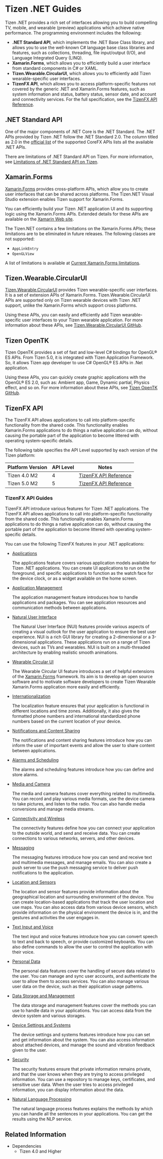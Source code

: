 # Tizen .NET Guides

Tizen .NET provides a rich set of interfaces allowing you to build compelling TV, mobile, and wearable (preview) applications which achieve native performance. The programming environment includes the following:

- **.NET Standard API**, which implements the .NET Base Class library, and allows you to use the well-known C# language base class libraries and features, such as collections, threading, file input/output (I/O), and Language Integrated Query (LINQ).
- **Xamarin.Forms**, which allows you to efficiently build a user interface from standard components in C# or XAML.
- **Tizen.Wearable.CircularUI**, which allows you to efficiently add Tizen wearable-specific user interfaces.
- **TizenFX API**, which allows you to access platform-specific features not covered by the generic .NET and Xamarin.Forms features, such as system information and status, battery status, sensor date, and account and connectivity services.
  For the full specification, see the [TizenFX API Reference](https://samsung.github.io/TizenFX/API5/).

## .NET Standard API

One of the major components of .NET Core is the .NET Standard. The .NET APIs provided by Tizen .NET follow the .NET Standard 2.0. The column titled as 2.0 in the [official list](https://docs.microsoft.com/en-us/dotnet/standard/net-standard) of the supported CoreFX APIs lists all the available .NET APIs.

There are limitations of .NET Standard API on Tizen. For more information, see [Limitations of .NET Standard API on Tizen](dotnet-standard-limitations.md).

## Xamarin.Forms

[Xamarin.Forms](https://developer.xamarin.com/guides/xamarin-forms/getting-started/) provides cross-platform APIs, which allow you to create user interfaces that can be shared across platforms. The Tizen.NET Visual Studio extension enables Tizen support for Xamarin.Forms.

You can efficiently build your Tizen .NET application UI and its supporting logic using the Xamarin.Forms APIs. Extended details for these APIs are available on the [Xamarin Web site](https://developer.xamarin.com/api/namespace/Xamarin.Forms/).

The Tizen.NET contains a few limitations on the Xamarin.Forms APIs; these limitations are to be eliminated in future releases. The following classes are not supported:

- `AppLinkEntry`
- `OpenGLView`

A list of limitations is available at [Current Xamarin.Forms limitations](xamarin-forms-limitations.md).

## Tizen.Wearable.CircularUI

[Tizen.Wearable.CircularUI](https://samsung.github.io/Tizen.CircularUI/index.html) provides Tizen wearable-specific user interfaces. It is a set of extension APIs of Xamarin.Forms. Tizen.Wearable.CircularUI APIs are supported only on Tizen wearable devices with Tizen .NET support, unlike the Xamarin.Forms which support cross platforms.

Using these APIs, you can easily and efficiently add Tizen wearable-specific user interfaces to your Tizen wearable application. For more information about these APIs, see [Tizen.Wearable.CircularUI GitHub](https://github.com/Samsung/Tizen.CircularUI).

## Tizen OpenTK
Tizen OpenTK provides a set of fast and low-level C# bindings for OpenGL&reg; ES APIs. From Tizen 5.0, it is integrated with Tizen Application Framework. So, it allows Tizen app developer to use C# OpenGL&reg; ES APIs in .Net application.

Using these APIs, you can quickly create graphic applications with the OpenGL&reg; ES 2.0, such as: Ambient app, Game, Dynamic partial, Physics effect, and so on. For more information about these APIs, see [Tizen OpenTK GitHub](https://github.com/TizenAPI/opentk).

## TizenFX API

The TizenFX API allows applications to call into platform-specific functionality from the shared code. This functionality enables Xamarin.Forms applications to do things a native application can do, without causing the portable part of the application to become littered with operating system-specific details.

The following table specifies the API Level supported by each version of the Tizen platform:

| Platform Version | API Level | Notes                                                        |
| ---------------- | --------- | ------------------------------------------------------------ |
| Tizen 4.0 M2     | 4         | [TizenFX API Reference](https://samsung.github.io/TizenFX/API4/) |
| Tizen 5.0 M2     | 5         | [TizenFX API Reference](https://samsung.github.io/TizenFX/API5/) |


### TizenFX API Guides

TizenFX API introduce various features for Tizen .NET applications. The TizenFX API allows applications to call into platform-specific functionality from the shared code. This functionality enables Xamarin.Forms applications to do things a native application can do, without causing the portable part of the application to become littered with operating system-specific details.

You can use the following TizenFX features in your .NET applications:

- [Applications](applications/overview.md)

  The applications feature covers various application models available for Tizen .NET applications. You can create UI applications to run on the foreground, and specific applications to function as the watch face for the device clock, or as a widget available on the home screen.

- [Application Management](app-management/overview.md)

  The application management feature introduces how to handle applications and packages. You can see application resources and communication methods between applications.

- [Natural User Interface](nui/overview.md)

  The Natural User Interface (NUI) features provide various aspects of creating a visual outlook for the user application to ensure the best user experience. NUI is a rich GUI library for creating a 2-dimensional or a 3-dimensional applications. These applications run on a range of Tizen devices, such as TVs and wearables. NUI is built on a multi-threaded architecture by enabling realistic smooth animations.

- [Wearable Circular UI](wcircularui/overview.md)

  The Wearable Circular UI feature introduces a set of helpful extensions of the <a href="https://docs.microsoft.com/en-us/xamarin/xamarin-forms/" target="_blank">Xamarin.Forms</a> framework.
  Its aim is to develop an open source software and to motivate software developers to create Tizen Wearable Xamarin.Forms application more easily and efficiently.

- [Internationalization](internationalization/phonenumber.md)

  The localization feature ensures that your application is functional in different locations and time zones. Additionally, it also gives the formatted phone numbers and international standardized phone numbers based on the current location of your device.

- [Notifications and Content Sharing](notification/overview.md)

  The notifications and content sharing features introduce how you can inform the user of important events and allow the user to share content between applications.

- [Alarms and Scheduling](alarm/alarms.md)

  The alarms and scheduling features introduce how you can define and store alarms.

- [Media and Camera](multimedia/overview.md)

  The media and camera features cover everything related to multimedia. You can record and play various media formats, use the device camera to take pictures, and listen to the radio. You can also handle media conversions and manage media streams.

- [Connectivity and Wireless](connectivity/overview.md)

  The connectivity features define how you can connect your application to the outside world, and send and receive data. You can create connections to various networks, servers, and other devices.

- [Messaging](messaging/overview.md)

  The messaging features introduce how you can send and receive text and multimedia messages, and manage emails. You can also create a push server to use the push messaging service to deliver push notifications to the application.

- [Location and Sensors](location-sensors/overview.md)

  The location and sensor features provide information about the geographical location and surrounding environment of the device. You can create location-based applications that track the user location and use maps. You can also access data from various device sensors, which provide information on the physical environment the device is in, and the gestures and activities the user engages in.

- [Text Input and Voice](text-input/overview.md)

  The text input and voice features introduce how you can convert speech to text and back to speech, or provide customized keyboards. You can also define commands to allow the user to control the application with their voice.

- [Personal Data](personal/overview.md)

  The personal data features cover the handling of secure data related to the user. You can manage and sync user accounts, and authenticate the user to allow them to access services. You can also manage various user data on the device, such as their application usage patterns.

- [Data Storage and Management](data/overview.md)

  The data storage and management features cover the methods you can use to handle data in your applications. You can access data from the device system and various storages.

- [Device Settings and Systems](device/overview.md)

  The device settings and systems features introduce how you can set and get information about the system. You can also access information about attached devices, and manage the sound and vibration feedback given to the user.

- [Security](security/overview.md)

  The security features ensure that private information remains private, and that the user knows when they are trying to access privileged information. You can use a repository to manage keys, certificates, and sensitive user data. When the user tries to access privileged information, you can display information about the data.

- [Natural Language Processing](nlp/overview.md)

  The natural language process features explains the methods by which you can handle all the sentences in your applications. You can get the results using the NLP service.

## Related Information

- Dependencies
  - Tizen 4.0 and Higher
